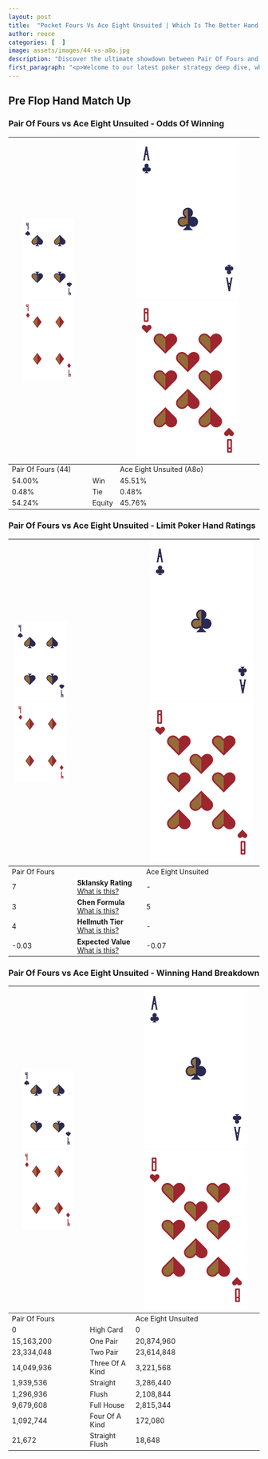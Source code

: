 ```yaml
---
layout: post
title:  "Pocket Fours Vs Ace Eight Unsuited | Which Is The Better Hand In Poker? A Complete Guide"
author: reece
categories: [  ]
image: assets/images/44-vs-a8o.jpg
description: "Discover the ultimate showdown between Pair Of Fours and Ace Eight Unsuited in poker! Uncover the odds, strategies, and scenarios where one hand triumphs over the other. Get ready to up your poker game with this thrilling analysis."
first_paragraph: "<p>Welcome to our latest poker strategy deep dive, where we're pitting two distinct hands against each other in a high-stakes showdown: Pair Of Fours vs Ace Eight Unsuited.</p><p>In the dynamic world of poker, every decision counts, and knowing which hand holds the upper hand is key to your success at the table.</p><p>In this article, we'll dissect these two hands, explore the scenarios where one dominates the other, and equip you with the knowledge to make strategic choices that can tip the odds in your favor.</p><p>Get ready to unravel the intriguing dynamics of these poker hands and elevate your game to new heights.</p>"
---
```




[comment]: # (sp0)

## Pre Flop Hand Match Up

<div class="table hand-ratings" markdown="1"> 



### Pair Of Fours vs Ace Eight Unsuited - Odds Of Winning


    
| ![image info](assets/images/hand1/4.png) ![image info](assets/images/hand1/4o.png) |  | ![image info](assets/images/hand2/A.png) ![image info](assets/images/hand2/8o.png) |
| -------- | -------- | -------- |
| Pair Of Fours (44) |  | Ace Eight Unsuited (A8o) |
| 54.00% | Win | 45.51% |
| 0.48% | Tie | 0.48% |
| 54.24% | Equity | 45.76% |




[comment]: # (sp1)



### Pair Of Fours vs Ace Eight Unsuited - Limit Poker Hand Ratings


    
| ![image info](assets/images/hand1/4.png) ![image info](assets/images/hand1/4o.png) |  | ![image info](assets/images/hand2/A.png) ![image info](assets/images/hand2/8o.png) |
| -------- | -------- | -------- |
| Pair Of Fours |  | Ace Eight Unsuited |
| 7 | **Sklansky Rating** [What is this?](/sklansky-rating-explained) | - |
| 3 | **Chen Formula** [What is this?](/chen-formula-explained) | 5 |
| 4 | **Hellmuth Tier** [What is this?](/Hellmuth-tier-explained) | - |
| -0.03 | **Expected Value** [What is this?](/expected-value-explained) | -0.07 |




[comment]: # (sp2)



### Pair Of Fours vs Ace Eight Unsuited - Winning Hand Breakdown


    
| ![image info](assets/images/hand1/4.png) ![image info](assets/images/hand1/4o.png) |  | ![image info](assets/images/hand2/A.png) ![image info](assets/images/hand2/8o.png) |
| -------- | -------- | -------- |
| Pair Of Fours |  | Ace Eight Unsuited |
| 0 | High Card | 0 |
| 15,163,200 | One Pair | 20,874,960 |
| 23,334,048 | Two Pair | 23,614,848 |
| 14,049,936 | Three Of A Kind | 3,221,568 |
| 1,939,536 | Straight | 3,286,440 |
| 1,296,936 | Flush | 2,108,844 |
| 9,679,608 | Full House | 2,815,344 |
| 1,092,744 | Four Of A Kind | 172,080 |
| 21,672 | Straight Flush | 18,648 |




[comment]: # (sp3)



</div>

[comment]: # (sp4)



[comment]: # (sp5)

